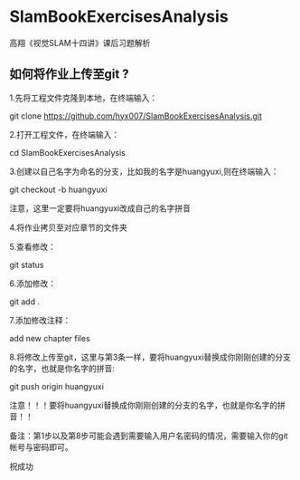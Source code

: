 # SlamBookExercisesAnalysis
高翔《视觉SLAM十四讲》课后习题解析

## 如何将作业上传至git ?

1.先将工程文件克隆到本地，在终端输入：

git clone https://github.com/hyx007/SlamBookExercisesAnalysis.git

2.打开工程文件，在终端输入：

cd SlamBookExercisesAnalysis

3.创建以自己名字为命名的分支，比如我的名字是huangyuxi,则在终端输入：

git checkout -b huangyuxi

注意，这里一定要将huangyuxi改成自己的名字拼音

4.将作业拷贝至对应章节的文件夹

5.查看修改：

git status

6.添加修改：

git add .

7.添加修改注释：

add new chapter files

8.将修改上传至git，这里与第3条一样，要将huangyuxi替换成你刚刚创建的分支的名字，也就是你名字的拼音:

git push origin huangyuxi

注意！！！要将huangyuxi替换成你刚刚创建的分支的名字，也就是你名字的拼音！！

备注：第1步以及第8步可能会遇到需要输入用户名密码的情况，需要输入你的git帐号与密码即可。

祝成功
